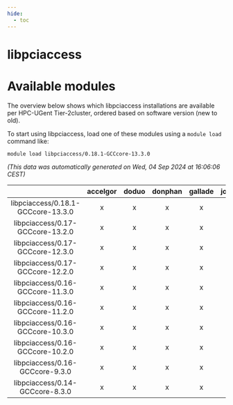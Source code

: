```yaml
---
hide:
  - toc
---
```


libpciaccess
============

# Available modules


The overview below shows which libpciaccess installations are available per HPC-UGent Tier-2cluster, ordered based on software version (new to old).

To start using libpciaccess, load one of these modules using a `module load` command like:

```shell
module load libpciaccess/0.18.1-GCCcore-13.3.0
```

*(This data was automatically generated on Wed, 04 Sep 2024 at 16:06:06 CEST)*  

| |accelgor|doduo|donphan|gallade|joltik|shinx|skitty|
| :---: | :---: | :---: | :---: | :---: | :---: | :---: | :---: |
|libpciaccess/0.18.1-GCCcore-13.3.0|x|x|x|x|x|x|x|
|libpciaccess/0.17-GCCcore-13.2.0|x|x|x|x|x|x|x|
|libpciaccess/0.17-GCCcore-12.3.0|x|x|x|x|x|x|x|
|libpciaccess/0.17-GCCcore-12.2.0|x|x|x|x|x|x|x|
|libpciaccess/0.16-GCCcore-11.3.0|x|x|x|x|x|x|x|
|libpciaccess/0.16-GCCcore-11.2.0|x|x|x|x|x|-|x|
|libpciaccess/0.16-GCCcore-10.3.0|x|x|x|x|x|-|x|
|libpciaccess/0.16-GCCcore-10.2.0|x|x|x|x|x|-|x|
|libpciaccess/0.16-GCCcore-9.3.0|x|x|x|x|x|-|x|
|libpciaccess/0.14-GCCcore-8.3.0|x|x|x|x|x|-|x|
